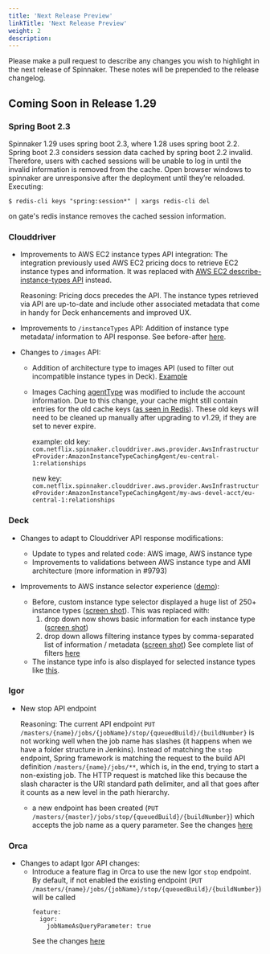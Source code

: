 ```yaml
---
title: 'Next Release Preview'
linkTitle: 'Next Release Preview'
weight: 2
description:
---
```


Please make a pull request to describe any changes you wish to highlight
in the next release of Spinnaker. These notes will be prepended to the release
changelog.

## Coming Soon in Release 1.29

### Spring Boot 2.3

Spinnaker 1.29 uses spring boot 2.3, where 1.28 uses spring boot 2.2.  Spring
boot 2.3 considers session data cached by spring boot 2.2 invalid.  Therefore,
users with cached sessions will be unable to log in until the invalid
information is removed from the cache.  Open browser windows to spinnaker are
unresponsive after the deployment until they’re reloaded.  Executing:

    $ redis-cli keys "spring:session*" | xargs redis-cli del

on gate's redis instance removes the cached session information.

### Clouddriver
- Improvements to AWS EC2 instance types API integration:
The integration previously used AWS EC2 pricing docs to retrieve EC2 instance types and information. It was replaced with [AWS EC2 describe-instance-types API](https://docs.aws.amazon.com/cli/latest/reference/ec2/describe-instance-types.html) instead. 

   Reasoning: Pricing docs precedes the API. The instance types retrieved via API are up-to-date and include other associated metadata that come in handy for Deck enhancements and improved UX. 

- Improvements to `/instanceTypes` API:
Addition of instance type metadata/ information to API response. See before-after [here](https://github.com/spinnaker/clouddriver/pull/5609).

- Changes to `/images` API: 
   - Addition of architecture type to images API (used to filter out incompatible instance types in Deck).
     [Example](https://user-images.githubusercontent.com/3614196/147272809-b1d0b865-de56-4490-b4df-677c76606281.png)
   - Images Caching [agentType](https://github.com/spinnaker/clouddriver/blob/master/clouddriver-aws/src/main/java/com/netflix/spinnaker/clouddriver/aws/provider/agent/AmazonInstanceTypeCachingAgent.java#L214) was modified to include the account information. Due to this change, your cache might still contain entries for the old cache keys ([as seen in Redis](https://github.com/spinnaker/clouddriver/pull/5609#discussion_r951929849)). These old keys will need to be cleaned up manually after upgrading to v1.29, if they are set to never expire. 
      
      example:
      old key: `com.netflix.spinnaker.clouddriver.aws.provider.AwsInfrastructureProvider:AmazonInstanceTypeCachingAgent/eu-central-1:relationships` 
      
      new key: `com.netflix.spinnaker.clouddriver.aws.provider.AwsInfrastructureProvider:AmazonInstanceTypeCachingAgent/my-aws-devel-acct/eu-central-1:relationships`
     

### Deck
- Changes to adapt to Clouddriver API response modifications:
  - Update to types and related code: AWS image, AWS instance type
  - Improvements to validations between AWS instance type and AMI architecture (more information in #9793)

- Improvements to AWS instance selector experience ([demo](https://github.com/spinnaker/deck/pull/9793#issue-1087931624)):
  - Before, custom instance type selector displayed a huge list of 250+ instance types ([screen shot](https://user-images.githubusercontent.com/3614196/147279976-d93ac869-09bd-4a4d-a426-1b0a6117b38b.png)).
    This was replaced with:      
    1. drop down now shows basic information for each instance type ([screen shot](https://user-images.githubusercontent.com/3614196/147279046-da3e959c-7922-433e-babf-75d421ab0d08.png))
    2. drop down allows filtering instance types by comma-separated list of information / metadata ([screen shot](https://user-images.githubusercontent.com/3614196/147279050-cc5837fa-0e02-4e17-b727-6b4a8baa6776.png))
        See complete list of filters [here](https://github.com/spinnaker/deck/pull/9793)
  - The instance type info is also displayed for selected instance types like [this](https://user-images.githubusercontent.com/3614196/147279050-cc5837fa-0e02-4e17-b727-6b4a8baa6776.png).


### Igor
- New stop API endpoint

  Reasoning: The current API endpoint `PUT /masters/{name}/jobs/{jobName}/stop/{queuedBuild}/{buildNumber}` is not working well when the job name has slashes (it happens when we have a folder structure in Jenkins).
  Instead of matching the `stop` endpoint, Spring framework is matching the request to the build API definition `/masters/{name}/jobs/**`, which is, in the end, trying to start a non-existing job. The HTTP request is matched like this because the slash character is the URI standard path delimiter, and all that goes after it counts as a new level in the path hierarchy.
    - a new endpoint has been created  (`PUT /masters/{master}/jobs/stop/{queuedBuild}/{buildNumber}`) which accepts the job name as a query parameter. See the changes [here](https://github.com/spinnaker/igor/pull/1038)


### Orca
- Changes to adapt Igor API changes:
  - Introduce a feature flag in Orca to use the new Igor `stop` endpoint. By default, if not enabled the existing endpoint (`PUT /masters/{name}/jobs/{jobName}/stop/{queuedBuild}/{buildNumber}`) will be called  
    ```
    feature:
      igor:
        jobNameAsQueryParameter: true
    ```
    See the changes [here](https://github.com/spinnaker/orca/pull/4294)
